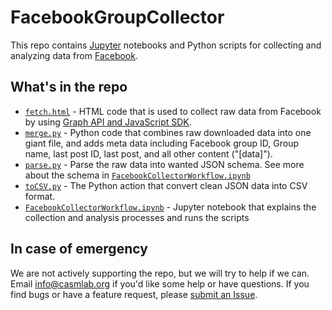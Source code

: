 FacebookGroupCollector
=====================================

This repo contains [Jupyter](http://jupyter.org/) notebooks and Python scripts for collecting and analyzing data from [Facebook](http://www.facebook.com).

## What's in the repo

- [```fetch.html```](fetch.html) - HTML code that is used to collect raw data from Facebook by using [Graph API and JavaScript SDK](https://developers.facebook.com/docs/javascript).
- [```merge.py```](merge.py) - Python code that combines raw downloaded data into one giant file, and adds meta data including Facebook group ID, Group name, last post ID, last post, and all other content ("[data]").
- [```parse.py```](parse.py) - Parse the raw data into wanted JSON schema. See more about the schema in [```FacebookCollectorWorkflow.ipynb```](FacebookCollectorWorkflow.ipynb)
- [```toCSV.py```](toCSV.py) - The Python action that convert clean JSON data into CSV format.
- [```FacebookCollectorWorkflow.ipynb```](FacebookCollectorWorkflow.ipynb) - Jupyter notebook that explains the collection and analysis processes and runs the scripts 

## In case of emergency

We are not actively supporting the repo, but we will try to help if we can. Email [info@casmlab.org](mailto:info@casmlab.org) if you'd like some help or have questions. If you find bugs or have a feature request, please [submit an Issue](https://help.github.com/articles/creating-an-issue/).
